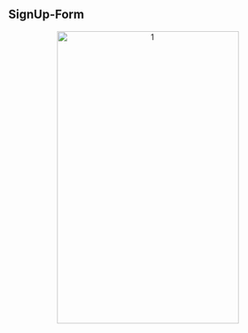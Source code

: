 ## SignUp-Form

<p align="center">
<img height="528px" width="328px" src="[https://user-images.githubusercontent.com/92852926/233700264-90908695-5afc-47e2-ae81-e137abb2ab4d.png](https://github.com/siddesh02/SignUp-Form/assets/92852926/03f08eae-3e30-4c5f-abe4-3192e1bd5821)" alt="1"/>

